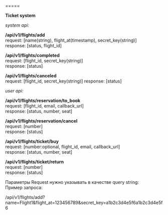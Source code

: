 =====

**Ticket system**

_system api:_  

  **/api/v1/flights/add**  
  request:  [name(string), flight_at(timestamp), secret_key(string)]  
  response: [status, flight_id]

  **/api/v1/flights/completed**  
  request: [flight_id, secret_key(string)]  
  response: [status]

  **/api/v1/flights/canceled**  
  request: [flight_id, secret_key(string)]
  response: [status]

_user api:_

  **/api/v1/flights/reservation/to_book**  
  request:  [flight_id, email, callback_url]  
  response: [status, number, seat]

  **/api/v1/flights/reservation/cancel**  
  request:  [number]  
  response: [status]

  **/api/v1/flights/ticket/buy**  
  request: [number:optional, flight_id, email, callback_url]  
  response: [status, number, seat]

  **/api/v1/flights/ticket/return**  
  request: [number]  
  response: [status]


Параметры Request нужно указывать в качестве query string:  
Пример запроса:

/api/v1/flights/add?name=Flight1&flight_at=123456789&secret_key=a1b2c3d4e5f6a1b2c3d4e5f6




